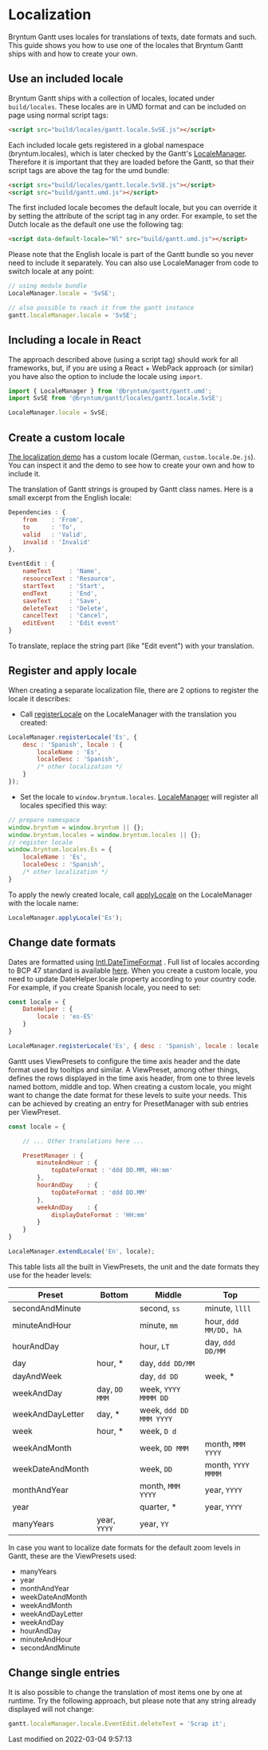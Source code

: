 # Localization

Bryntum Gantt uses locales for translations of texts, date formats and such. This guide shows you how to use one of the
locales that Bryntum Gantt ships with and how to create your own.

## Use an included locale

Bryntum Gantt ships with a collection of locales, located under `build/locales`. These locales are in UMD format and can
be included on page using normal script tags:

```html
<script src="build/locales/gantt.locale.SvSE.js"></script>
```

Each included locale gets registered in a global namespace (bryntum.locales), which is later checked by the Gantt's
[LocaleManager](#Core/localization/LocaleManager). Therefore it is important that they are loaded before the Gantt, so
that their script tags are above the tag for the umd bundle:

```html
<script src="build/locales/gantt.locale.SvSE.js"></script>
<script src="build/gantt.umd.js"></script>
```

The first included locale becomes the default locale, but you can override it by setting the attribute of the script tag
in any order. For example, to set the Dutch locale as the default one use the following tag:

```html
<script data-default-locale="Nl" src="build/gantt.umd.js"></script>
```

Please note that the English locale is part of the Gantt bundle so you never need to include it separately. You can also
use LocaleManager from code to switch locale at any point:

```javascript
// using module bundle
LocaleManager.locale = 'SvSE';

// also possible to reach it from the gantt instance
gantt.localeManager.locale = 'SvSE';
```

## Including a locale in React

The approach described above (using a script tag) should work for all frameworks, but, if you are using a React +
WebPack approach (or similar) you have also the option to include the locale using `import`.

```javascript
import { LocaleManager } from '@bryntum/gantt/gantt.umd';
import SvSE from '@bryntum/gantt/locales/gantt.locale.SvSE';

LocaleManager.locale = SvSE;
```

## Create a custom locale

<a href="../examples/localization" target="_blank">The localization demo</a> has a
custom locale (German, `custom.locale.De.js`). You can inspect it and the demo to see how to create your own and how to
include it.

The translation of Gantt strings is grouped by Gantt class names. Here is a small excerpt from the English locale:

```javascript
Dependencies : {
    from    : 'From',
    to      : 'To',
    valid   : 'Valid',
    invalid : 'Invalid'
},

EventEdit : {
    nameText     : 'Name',
    resourceText : 'Resource',
    startText    : 'Start',
    endText      : 'End',
    saveText     : 'Save',
    deleteText   : 'Delete',
    cancelText   : 'Cancel',
    editEvent    : 'Edit event'
}
```

To translate, replace the string part (like "Edit event") with your translation.

## Register and apply locale

When creating a separate localization file, there are 2 options to register the locale it describes:

- Call [registerLocale](#Core/localization/LocaleManager#function-registerLocale) on the LocaleManager with the
  translation you created:

```javascript
LocaleManager.registerLocale('Es', {
    desc : 'Spanish', locale : {
        localeName : 'Es',
        localeDesc : 'Spanish',
        /* other localization */
    }
});
```

- Set the locale to `window.bryntum.locales`. [LocaleManager](#Core/localization/LocaleManager) will
  register all locales specified this way:

```javascript
// prepare namespace
window.bryntum = window.bryntum || {};
window.bryntum.locales = window.bryntum.locales || {};
// register locale
window.bryntum.locales.Es = {
    localeName : 'Es',
    localeDesc : 'Spanish',
    /* other localization */
}
```

To apply the newly created locale, call [applyLocale](#Core/localization/LocaleManager#function-applyLocale) on
the LocaleManager with the locale name:

```javascript
LocaleManager.applyLocale('Es');
```

## Change date formats

Dates are formatted
using [Intl.DateTimeFormat](https://developer.mozilla.org/en-US/docs/Web/JavaScript/Reference/Global_Objects/DateTimeFormat)
. Full list of locales according to BCP 47 standard is
available [here](http://www.iana.org/assignments/language-subtag-registry/language-subtag-registry). When you create a
custom locale, you need to update DateHelper.locale property according to your country code. For example, if you create
Spanish locale, you need to set:

```javascript
const locale = {
    DateHelper : {
        locale : 'es-ES'
    }
}

LocaleManager.registerLocale('Es', { desc : 'Spanish', locale : locale });
```

Gantt uses ViewPresets to configure the time axis header and the date format used by tooltips and similar. A ViewPreset,
among other things, defines the rows displayed in the time axis header, from one to three levels named bottom, middle
and top. When creating a custom locale, you might want to change the date format for these levels to suite your needs.
This can be achieved by creating an entry for PresetManager with sub entries per ViewPreset.

```javascript
const locale = {

    // ... Other translations here ...

    PresetManager : {
        minuteAndHour : {
            topDateFormat : 'ddd DD.MM, HH:mm'
        },
        hourAndDay    : {
            topDateFormat : 'ddd DD.MM'
        },
        weekAndDay    : {
            displayDateFormat : 'HH:mm'
        }
    }
}

LocaleManager.extendLocale('En', locale);

```

This table lists all the built in ViewPresets, the unit and the date formats they use for the header levels:

|Preset          |Bottom       |Middle                 |Top                  |
|----------------|-------------|-----------------------|---------------------|
|secondAndMinute |             |second, `ss`           |minute, `llll`       |
|minuteAndHour   |             |minute, `mm`           |hour, `ddd MM/DD, hA`|
|hourAndDay      |             |hour, `LT`             |day, `ddd DD/MM`     |
|day             |hour, *      |day, `ddd DD/MM`       |                     |
|dayAndWeek      |             |day, `dd DD`           |week, *              |
|weekAndDay      |day, `DD MMM`|week, `YYYY MMMM DD`   |                     |
|weekAndDayLetter|day, *       |week, `ddd DD MMM YYYY`|                     |
|week            |hour, *      |week, `D d`            |                     |
|weekAndMonth    |             |week, `DD MMM`         |month, `MMM YYYY`    |
|weekDateAndMonth|             |week, `DD`             |month, `YYYY MMMM`   |
|monthAndYear    |             |month, `MMM YYYY`      |year, `YYYY`         |
|year            |             |quarter, *             |year, `YYYY`         |
|manyYears       |year, `YYYY` |year, `YY`             |                     |

In case you want to localize date formats for the default zoom levels in Gantt, these are the ViewPresets used:

* manyYears
* year
* monthAndYear
* weekDateAndMonth
* weekAndMonth
* weekAndDayLetter
* weekAndDay
* hourAndDay
* minuteAndHour
* secondAndMinute

## Change single entries

It is also possible to change the translation of most items one by one at runtime. Try the following approach, but
please note that any string already displayed will not change:

```javascript
gantt.localeManager.locale.EventEdit.deleteText = 'Scrap it';
```


<p class="last-modified">Last modified on 2022-03-04 9:57:13</p>